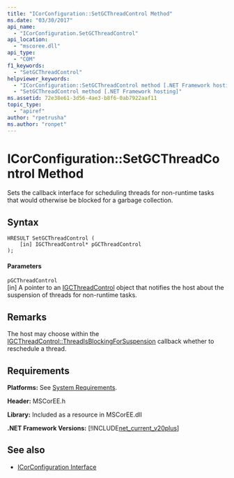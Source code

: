 ```yaml
---
title: "ICorConfiguration::SetGCThreadControl Method"
ms.date: "03/30/2017"
api_name: 
  - "ICorConfiguration.SetGCThreadControl"
api_location: 
  - "mscoree.dll"
api_type: 
  - "COM"
f1_keywords: 
  - "SetGCThreadControl"
helpviewer_keywords: 
  - "ICorConfiguration::SetGCThreadControl method [.NET Framework hosting]"
  - "SetGCThreadControl method [.NET Framework hosting]"
ms.assetid: 72e38e61-3d56-4ae3-b8f6-0ab7922aaf11
topic_type: 
  - "apiref"
author: "rpetrusha"
ms.author: "ronpet"
---
```

# ICorConfiguration::SetGCThreadControl Method
Sets the callback interface for scheduling threads for non-runtime tasks that would otherwise be blocked for a garbage collection.  
  
## Syntax  
  
```  
HRESULT SetGCThreadControl (  
    [in] IGCThreadControl* pGCThreadControl  
);  
```  
  
#### Parameters  
 `pGCThreadControl`  
 [in] A pointer to an [IGCThreadControl](../../../../docs/framework/unmanaged-api/hosting/igcthreadcontrol-interface.md) object that notifies the host about the suspension of threads for non-runtime tasks.  
  
## Remarks  
 The host may choose within the [IGCThreadControl::ThreadIsBlockingForSuspension](../../../../docs/framework/unmanaged-api/hosting/igcthreadcontrol-threadisblockingforsuspension-method.md) callback whether to reschedule a thread.  
  
## Requirements  
 **Platforms:** See [System Requirements](../../../../docs/framework/get-started/system-requirements.md).  
  
 **Header:** MSCorEE.h  
  
 **Library:** Included as a resource in MSCorEE.dll  
  
 **.NET Framework Versions:** [!INCLUDE[net_current_v20plus](../../../../includes/net-current-v20plus-md.md)]  
  
## See also
- [ICorConfiguration Interface](../../../../docs/framework/unmanaged-api/hosting/icorconfiguration-interface.md)
